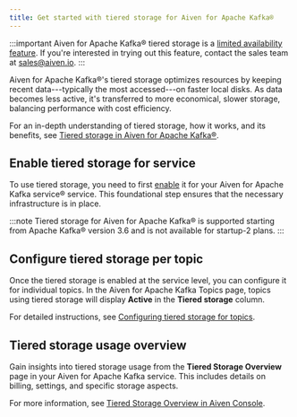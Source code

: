 ```yaml
---
title: Get started with tiered storage for Aiven for Apache Kafka®
---
```


:::important
Aiven for Apache Kafka® tiered storage is a
[limited availability feature](/docs/platform/concepts/beta_services). If you\'re interested in trying out this feature, contact
the sales team at [sales@aiven.io](mailto:sales@aiven.io).
:::

Aiven for Apache Kafka®\'s tiered storage optimizes resources by keeping
recent data---typically the most accessed---on faster local disks. As
data becomes less active, it\'s transferred to more economical, slower
storage, balancing performance with cost efficiency.

For an in-depth understanding of tiered storage, how it works, and its
benefits, see
[Tiered storage in Aiven for Apache Kafka®](/docs/products/kafka/concepts/kafka-tiered-storage).

## Enable tiered storage for service

To use tiered storage, you need to first
[enable](/docs/products/kafka/howto/enable-kafka-tiered-storage) it for your Aiven for Apache Kafka service® service. This
foundational step ensures that the necessary infrastructure is in place.

:::note
Tiered storage for Aiven for Apache Kafka® is supported starting from
Apache Kafka® version 3.6 and is not available for startup-2 plans.
:::

## Configure tiered storage per topic

Once the tiered storage is enabled at the service level, you can
configure it for individual topics. In the Aiven for Apache Kafka Topics
page, topics using tiered storage will display **Active** in the
**Tiered storage** column.

For detailed instructions, see
[Configuring tiered storage for topics](/docs/products/kafka/howto/configure-topic-tiered-storage).

## Tiered storage usage overview

Gain insights into tiered storage usage from the **Tiered Storage
Overview** page in your Aiven for Apache Kafka service. This includes
details on billing, settings, and specific storage aspects.

For more information, see
[Tiered Storage Overview in Aiven Console](/docs/products/kafka/howto/tiered-storage-overview-page).
